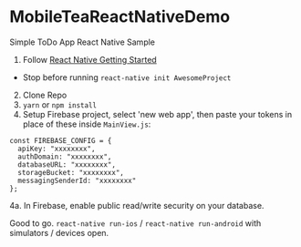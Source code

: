 # MobileTeaReactNativeDemo
Simple ToDo App React Native Sample

1. Follow [React Native Getting Started](https://facebook.github.io/react-native/docs/getting-started.html)
  - Stop before running `react-native init AwesomeProject`
2. Clone Repo
3. `yarn` or `npm install`
4. Setup Firebase project, select 'new web app', then paste your tokens in place of these inside `MainView.js`: 
```
const FIREBASE_CONFIG = {
  apiKey: "xxxxxxxx",
  authDomain: "xxxxxxxx",
  databaseURL: "xxxxxxxx",
  storageBucket: "xxxxxxxx",
  messagingSenderId: "xxxxxxxx"
};
```
4a. In Firebase, enable public read/write security on your database.

Good to go. `react-native run-ios` / `react-native run-android` with simulators / devices open. 
